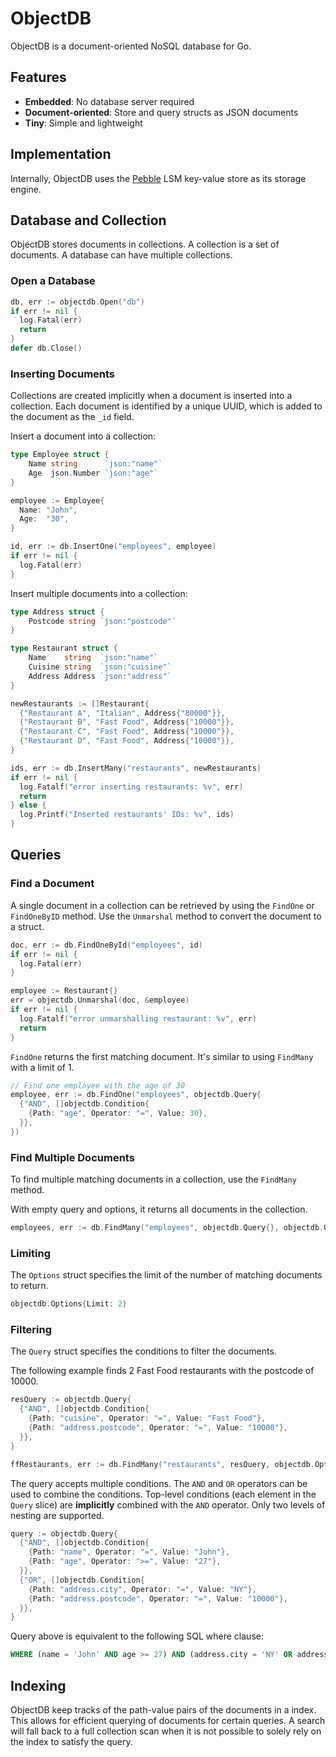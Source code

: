 # ObjectDB

ObjectDB is a document-oriented NoSQL database for Go.

## Features

- **Embedded**: No database server required
- **Document-oriented**: Store and query structs as JSON documents
- **Tiny**: Simple and lightweight

## Implementation

Internally, ObjectDB uses the [Pebble](https://github.com/cockroachdb/pebble) LSM key-value store as its storage engine.

## Database and Collection

ObjectDB stores documents in collections. A collection is a set of documents. A database can have multiple collections.

### Open a Database

```go
db, err := objectdb.Open("db")
if err != nil {
  log.Fatal(err)
  return
}
defer db.Close()
```

### Inserting Documents

Collections are created implicitly when a document is inserted into a collection. Each document is identified by a unique UUID, which is added to the document as the `_id` field.

Insert a document into a collection:

```go
type Employee struct {
	Name string      `json:"name"`
	Age  json.Number `json:"age"`
}

employee := Employee{
  Name: "John",
  Age:  "30",
}

id, err := db.InsertOne("employees", employee)
if err != nil {
  log.Fatal(err)
}
```

Insert multiple documents into a collection:

```go
type Address struct {
	Postcode string `json:"postcode"`
}

type Restaurant struct {
	Name    string  `json:"name"`
	Cuisine string  `json:"cuisine"`
	Address Address `json:"address"`
}

newRestaurants := []Restaurant{
  {"Restaurant A", "Italian", Address{"80000"}},
  {"Restaurant B", "Fast Food", Address{"10000"}},
  {"Restaurant C", "Fast Food", Address{"10000"}},
  {"Restaurant D", "Fast Food", Address{"10000"}},
}

ids, err := db.InsertMany("restaurants", newRestaurants)
if err != nil {
  log.Fatalf("error inserting restaurants: %v", err)
  return
} else {
  log.Printf("Inserted restaurants' IDs: %v", ids)
}

```

## Queries

### Find a Document

A single document in a collection can be retrieved by using the `FindOne` or `FindOneByID` method. Use the `Unmarshal` method to convert the document to a struct.

```go
doc, err := db.FindOneById("employees", id)
if err != nil {
  log.Fatal(err)
}

employee := Restaurant{}
err = objectdb.Unmarshal(doc, &employee)
if err != nil {
  log.Fatalf("error unmarshalling restaurant: %v", err)
  return
}
```

`FindOne` returns the first matching document. It's similar to using `FindMany` with a limit of 1.

```go
// Find one employee with the age of 30
employee, err := db.FindOne("employees", objectdb.Query{
  {"AND", []objectdb.Condition{
    {Path: "age", Operator: "=", Value: 30},
  }},
})
```

### Find Multiple Documents

To find multiple matching documents in a collection, use the `FindMany` method.

With empty query and options, it returns all documents in the collection.

```go
employees, err := db.FindMany("employees", objectdb.Query{}, objectdb.Options{})
```

### Limiting

The `Options` struct specifies the limit of the number of matching documents to return.

```go
objectdb.Options{Limit: 2}
```

### Filtering

The `Query` struct specifies the conditions to filter the documents.

The following example finds 2 Fast Food restaurants with the postcode of 10000.

```go
resQuery := objectdb.Query{
  {"AND", []objectdb.Condition{
    {Path: "cuisine", Operator: "=", Value: "Fast Food"},
    {Path: "address.postcode", Operator: "=", Value: "10000"},
  }},
}

ffRestaurants, err := db.FindMany("restaurants", resQuery, objectdb.Options{Limit: 2})
```

The query accepts multiple conditions. The `AND` and `OR` operators can be used to combine the conditions. Top-level conditions (each element in the `Query` slice) are **implicitly** combined with the `AND` operator. Only two levels of nesting are supported.

```go
query := objectdb.Query{
  {"AND", []objectdb.Condition{
    {Path: "name", Operator: "=", Value: "John"},
    {Path: "age", Operator: ">=", Value: "27"},
  }},
  {"OR", []objectdb.Condition{
    {Path: "address.city", Operator: "=", Value: "NY"},
    {Path: "address.postcode", Operator: "=", Value: "10000"},
  }},
}
```

Query above is equivalent to the following SQL where clause:

```sql
WHERE (name = 'John' AND age >= 27) AND (address.city = 'NY' OR address.postcode = '10000')
```

## Indexing

ObjectDB keep tracks of the path-value pairs of the documents in a index. This allows for efficient querying of documents for certain queries. A search will fall back to a full collection scan when it is not possible to solely rely on the index to satisfy the query.
